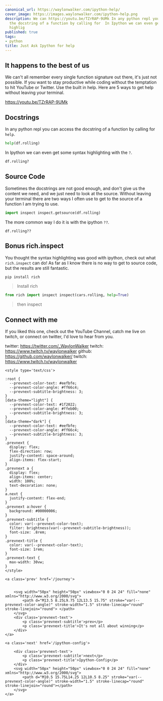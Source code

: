 ```yaml
---
canonical_url: https://waylonwalker.com/ipython-help/
cover_image: https://images.waylonwalker.com/ipython-help.png
description: We can https://youtu.be/TZrRAP-9UMk In any python repl you can access
  the docstring of a function by calling for  In Ipython we can even get some syntax
  highlig
published: true
tags:
- python
title: Just Ask Ipython for help
---
```


## It happens to the best of us

We can't all remember every single function signature out there, it's just not possible.  If you want to stay productive while coding without the temptation to hit YouTube or Twitter.  Use the built in help.  Here are 5 ways to get help without leaving your terminal.

https://youtu.be/TZrRAP-9UMk

## Docstrings

In any python repl you can access the docstring of a function by calling for `help`.

``` python
help(df.rolling)
```

In Ipython we can even get some syntax highlighting with the `?`.

``` python
df.rolling?
```

## Source Code

Sometimes the docstrings are not good enough, and don't give us the content we need, and we just need to look at the source.  Without leaving your terminal there are two ways I often use to get to the source of a function I am trying to use.

``` python
import inspect inspect.getsource(df.rolling)
```

The more common way I do it is with the ipython `??`.

```
df.rolling??
```

## Bonus rich.inspect

You thought the syntax highlighting was good with ipython, check out what
`rich.inspect` can do! As far as I know there is no way to get to source code,
but the results are still fantastic.



``` bash
pip install rich
```

> Install rich

``` python
from rich import inspect inspect(cars.rolling, help=True)
```

> then inspect

## Connect with me

If you liked this one, check out the YouTube Channel, catch me live on twitch, or connect on twitter, I'd love to hear from you.

twitter:  https://twitter.com/_WaylonWalker twitch: https://www.twitch.tv/waylonwalker github: https://github.com/waylonwalker/ twitch: https://www.twitch.tv/waylonwalker
<div class='prevnext'>

    <style type='text/css'>

    :root {
      --prevnext-color-text: #eefbfe;
      --prevnext-color-angle: #ff66c4;
      --prevnext-subtitle-brightness: 3;
    }
    [data-theme="light"] {
      --prevnext-color-text: #1f2022;
      --prevnext-color-angle: #ffeb00;
      --prevnext-subtitle-brightness: 3;
    }
    [data-theme="dark"] {
      --prevnext-color-text: #eefbfe;
      --prevnext-color-angle: #ff66c4;
      --prevnext-subtitle-brightness: 3;
    }
    .prevnext {
      display: flex;
      flex-direction: row;
      justify-content: space-around;
      align-items: flex-start;
    }
    .prevnext a {
      display: flex;
      align-items: center;
      width: 100%;
      text-decoration: none;
    }
    a.next {
      justify-content: flex-end;
    }
    .prevnext a:hover {
      background: #00000006;
    }
    .prevnext-subtitle {
      color: var(--prevnext-color-text);
      filter: brightness(var(--prevnext-subtitle-brightness));
      font-size: .8rem;
    }
    .prevnext-title {
      color: var(--prevnext-color-text);
      font-size: 1rem;
    }
    .prevnext-text {
      max-width: 30vw;
    }
    </style>
    
    <a class='prev' href='/journey'>
    

        <svg width="50px" height="50px" viewbox="0 0 24 24" fill="none" xmlns="http://www.w3.org/2000/svg">
            <path d="M13.5 8.25L9.75 12L13.5 15.75" stroke="var(--prevnext-color-angle)" stroke-width="1.5" stroke-linecap="round" stroke-linejoin="round"> </path>
        </svg>
        <div class='prevnext-text'>
            <p class='prevnext-subtitle'>prev</p>
            <p class='prevnext-title'>It's not all about winning</p>
        </div>
    </a>
    
    <a class='next' href='/ipython-config'>
    
        <div class='prevnext-text'>
            <p class='prevnext-subtitle'>next</p>
            <p class='prevnext-title'>Ipython-Config</p>
        </div>
        <svg width="50px" height="50px" viewbox="0 0 24 24" fill="none" xmlns="http://www.w3.org/2000/svg">
            <path d="M10.5 15.75L14.25 12L10.5 8.25" stroke="var(--prevnext-color-angle)" stroke-width="1.5" stroke-linecap="round" stroke-linejoin="round"></path>
        </svg>
    </a>
  </div>